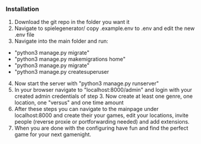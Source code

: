 ### Installation
1. Download the git repo in the folder you want it
2. Navigate to spielegenerator/ copy .example.env to .env and edit the new .env file
3. Navigate into the main folder and run:
* "python3 manage.py migrate"
* "python3 manage.py makemigrations home"
* "python3 manage.py migrate"
* "python3 manage.py createsuperuser
4. Now start the server with "python3 manage.py runserver"
5. In your browser navigate to "localhost:8000/admin" and login with your created admin credentials of step 3. Now create at least one genre, one location, one "versus" and one time amount
6. After these steps you can navigate to the mainpage under localhost:8000 and create their your games, edit your locations, invite people (reverse proxie or portforwarding needed) and add extensions.
7. When you are done with the configuring have fun and find the perfect game for your next gamenight.
